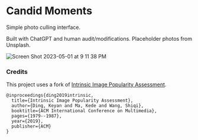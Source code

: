 # Candid Moments

Simple photo culling interface.

Built with ChatGPT and human audit/modifications. Placeholder photos from Unsplash.

![Screen Shot 2023-05-01 at 9 11 38 PM](https://user-images.githubusercontent.com/14822216/235558627-dc96148c-d9c5-4ff0-b832-e2e5beb7247b.png)

### Credits 

This project uses a fork of [Intrinsic Image Popularity Assessment](https://github.com/dingkeyan93/Intrinsic-Image-Popularity).

```
@inproceedings{ding2019intrinsic,
  title={Intrinsic Image Popularity Assessment},
  author={Ding, Keyan and Ma, Kede and Wang, Shiqi},
  booktitle={ACM International Conference on Multimedia},
  pages={1979--1987},
  year={2019},
  publisher={ACM}
}
```
